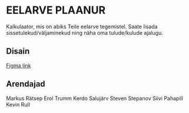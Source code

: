 # EELARVE PLAANUR

Kalkulaator, mis on abiks Teile eelarve tegemistel. Saate lisada sissetulekud/väljaminekud ning näha oma tulude/kulude ajalugu.

## Disain

[Figma link](https://www.figma.com/file/J8dmu3VPZsOUlB1Kuz6dPc/Kalkulaator?node-id=0%3A1)

## Arendajad
Markus Rätsep
Erol Trumm
Kerdo Salujärv
Steven Stepanov
Siivi Pahapill
Kevin Rull
